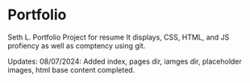 # Portfolio
Seth L. Portfolio Project for resume
It displays, CSS, HTML, and JS profiency as well as comptency using git.

Updates:
08/07/2024:
Added index, pages dir, iamges dir, placeholder images, html base content completed.
